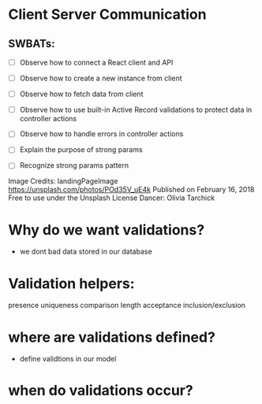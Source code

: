 # Client Server Communication
## SWBATs:
- [ ] Observe how to connect a React client and API
- [ ] Observe how to create a new instance from client
- [ ] Observe how to fetch data from client
- [ ] Observe how to use built-in Active Record validations to protect data in controller actions
- [ ] Observe how to handle errors in controller actions
- [ ] Explain the purpose of strong params
- [ ] Recognize strong params pattern


Image Credits:
landingPageImage
https://unsplash.com/photos/POd35V_uE4k
Published on February 16, 2018
Free to use under the Unsplash License
Dancer: Olivia Tarchick


# Why do we want validations?
- we dont bad data stored in our database 

# Validation helpers:

presence
uniqueness
comparison 
length
acceptance
inclusion/exclusion 

# where are validations defined?
- define validtions in our model

# when do validations occur?